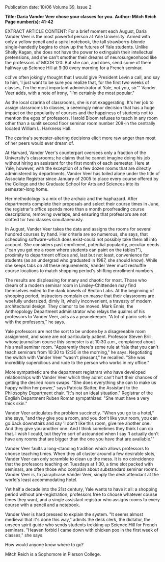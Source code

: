 Publication date: 10/06
Volume 39, Issue 2

**Title: Daria Vander Veer chose your classes for you.**
**Author: Mitch Reich**
**Page number(s): 41-42**

EXTRACT ARTICLE CONTENT:
For a brief moment each August, Daria Vander Veer is the most powerful person at Yale University. Armed with only a yellow pencil and a spiral notebook, the tall strawberry-blonde single-handedly begins to draw up the futures of Yale students. Unlike Shelly Kagan, she does not have the power to extinguish their intellectual pretensions, and she can't smother their dreams of neurosurgeonhood like the professors of MCDB 120. But she can, and does, send some of them halfway up Science Hill at 9:30 every morning for a French seminar.

ccI've often jokingly thought that I would give President Levin a call, and say to him, 'I just want to be sure you realize that, for the first two weeks of classes, I'm the most important administrator at Yale, not you, sir."' Vander Veer adds, with a note of irony, "I'm certainly the most popular."

As the local czarina of classrooms, she is not exaggerating. It's her job to assign classrooms to classes, a seemingly minor decision that has a huge impact on the popularity of courses and the happiness of students not to mention the egos of professors. Harold Bloom refuses to teach in any room other than a sunlit second floor seminar room number 208-in the centrally located William L. Harkness Hall.

The czarina's semester-altering decisions elicit more raw anger than most of her peers would ever dream of.

At Harvard, Vander Veer's counterpart oversees only a fraction of the University's classrooms; he claims that he cannot imagine doing his job without hiring an assistant for the first month of each semester. Here at Yale, however, with the exception of a few dozen rooms that are directly administered by departments, Vander Veer has toiled alone under the title of Associate Registrar since January of 2005 to place every course offered by the College and the Graduate School for Arts and Sciences into its semester-long home.

Her methodology is a mix of the archaic and the haphazard. After departments complete their proposals and select their course times in June, the registrar's office spends more than a month proofreading course descriptions, removing overlaps, and ensuring that professors are not slotted for two classes simultaneously.

In August, Vander Veer takes the data and assigns the rooms for several hundred courses by hand. Her criteria are so numerous, she says, that scheduling software-which does exist-could not possibly take them all into account. She considers past enrollment, potential popularity, peculiar needs ("can you get me a room where students can paint on the tables?"), proximity to department offices and, last but not least, convenience for students (as an undergrad who graduated in 1987, she should know). While she keeps tabs on all these requirements, Vander Veer must reshuffle course locations to match shopping period's shifting enrollment numbers.

The results are displeasing for many and chaotic for most. Those who dream of a modern seminar room in Linsley-Chittenden may find themselves exiled to the dank bowels of Becton Labs. At the beginning of shopping period, instructors complain en masse that their classrooms are woefully undersized, dimly lit, wholly inconvenient, a travesty of modern architectural design. They clamor to be moved. Mark Ennis, the Anthropology Department administrator who relays the qualms of his professors to Vander Veer, acts as a peacekeeper. "A lot of panic sets in with the professors," he says.

Yale professors are not the sort to be undone by a disagreeable room assignment, and some are not particularly patient. Professor Steven Brill, whose journalism course this semester is at 10:30 a.m., complained about his small seminar room. "Apparently there's some rule at Yale that you can't teach seminars from 10:30 to 12:30 in the morning," he says. Negotiating the switch with Vander Veer "wasn't pleasant," he recalled. "She was incredibly supercilious and rude to the person who works in my office."

More sympathetic are the department registrars who have developed relationships with Vander Veer which they admit can't hurt their chances of getting the desired room swaps. "She does everything she can to make us happy within her power," says Patricia Slatter, the Assistant to the Philosophy Department chair. "It's not an ideal situation." Registrar of the English Department Ruben Roman sympathizes: "She must have a very thick skin."

Vander Veer articulates the problem succinctly. "When you go to a hotel," she says, "and they give you a room, and you don't like your room, you can go back downstairs and say 'I don't like this room, give me another one.' And they give you another one. And I think sometimes they think I can do that. I wish I could, but they're sort of astounded when I say 'I actually don't have any rooms that are bigger than the one you have that are available.'"

Vander Veer faults a long-standing tradition which allows professors to choose teaching times. When they all cluster around a few desirable slots, Vander Veer can only scramble to clean up the mess. It is no coincidence that the professors teaching on Tuesdays at 1:30, a time slot packed with seminars, are often those who complain about substandard seminar rooms. Vander Veer is, to paraphrase Vander Veer, simply the desk attendant at the world's least accommodating hotel.

Yet half a decade into the 21st century, Yale wants to have it all: a shopping period without pre-registration, professors free to choose whatever course times they want, and a single assistant registrar who assigns rooms to every course with a pencil and a notebook.

Vander Veer is hard pressed to explain the system. "It seems almost medieval that it's done this way," admits the desk clerk, the dictator, the unseen spirit guide who sends students trekking up Science Hill for French seminars. "Heaven forbid I came down with chicken pox in the first week of classes," she says.

How would anyone know where to go?

Mitch Reich is a Sophomore in Pierson College.